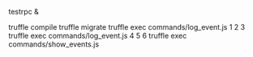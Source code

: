 testrpc &

truffle compile
truffle migrate
truffle exec commands/log_event.js 1 2 3
truffle exec commands/log_event.js 4 5 6
truffle exec commands/show_events.js
